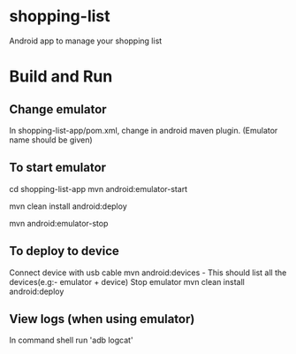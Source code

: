 shopping-list
=============

Android app to manage your shopping list

Build and Run
==============

Change emulator
---------------
In shopping-list-app/pom.xml, change <emulator> in android maven plugin. (Emulator name should be given)

To start emulator
-----------------
cd shopping-list-app
mvn android:emulator-start


mvn clean install android:deploy

mvn android:emulator-stop

To deploy to device
-------------------
Connect device with usb cable
mvn android:devices - This should list all the devices(e.g:- emulator + device)
Stop emulator
mvn clean install android:deploy

View logs (when using emulator)
-------------------------------
In command shell run 'adb logcat'

